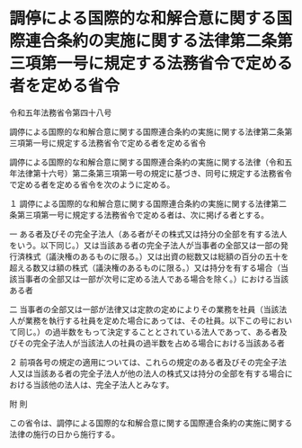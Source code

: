 # 調停による国際的な和解合意に関する国際連合条約の実施に関する法律第二条第三項第一号に規定する法務省令で定める者を定める省令

令和五年法務省令第四十八号

調停による国際的な和解合意に関する国際連合条約の実施に関する法律第二条第三項第一号に規定する法務省令で定める者を定める省令

調停による国際的な和解合意に関する国際連合条約の実施に関する法律（令和五年法律第十六号）第二条第三項第一号の規定に基づき、同号に規定する法務省令で定める者を定める省令を次のように定める。

１ 調停による国際的な和解合意に関する国際連合条約の実施に関する法律第二条第三項第一号に規定する法務省令で定める者は、次に掲げる者とする。

一 ある者及びその完全子法人（ある者がその株式又は持分の全部を有する法人をいう。以下同じ。）又は当該ある者の完全子法人が当事者の全部又は一部の発行済株式（議決権のあるものに限る。）又は出資の総数又は総額の百分の五十を超える数又は額の株式（議決権のあるものに限る。）又は持分を有する場合（当該当事者の全部又は一部が次号に定める法人である場合を除く。）における当該ある者

二 当事者の全部又は一部が法律又は定款の定めによりその業務を社員（当該法人が業務を執行する社員を定めた場合にあっては、その社員。以下この号において同じ。）の過半数をもって決定することとされている法人であって、ある者及びその完全子法人が当該法人の社員の過半数を占める場合における当該ある者

２ 前項各号の規定の適用については、これらの規定のある者及びその完全子法人又は当該ある者の完全子法人が他の法人の株式又は持分の全部を有する場合における当該他の法人は、完全子法人とみなす。

附 則

この省令は、調停による国際的な和解合意に関する国際連合条約の実施に関する法律の施行の日から施行する。
